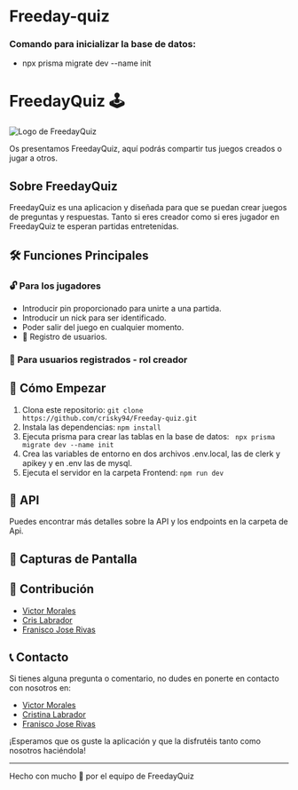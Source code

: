 # Freeday-quiz

### Comando para inicializar la base de datos:

- npx prisma migrate dev --name init


# FreedayQuiz 🕹️

![Logo de FreedayQuiz](/Freeday-quiz/public/logo.png)

Os presentamos FreedayQuiz, aquí podrás compartir tus juegos creados o jugar a otros.

## Sobre FreedayQuiz

FreedayQuiz es una aplicacion y diseñada para que se puedan crear juegos de preguntas y respuestas. Tanto si eres creador como si eres jugador en FreedayQuiz te esperan partidas entretenidas.

## 🛠️ Funciones Principales

### 🔓 Para los jugadores

- Introducir pin proporcionado para unirte a una partida.
- Introducir un nick para ser identificado.
- Poder salir del juego en cualquier momento.
- 📝 Registro de usuarios.

### 🔐 Para usuarios registrados - rol creador


## 🚀 Cómo Empezar

1. Clona este repositorio: `git clone https://github.com/crisky94/Freeday-quiz.git`
2. Instala las dependencias: `npm install`
3. Ejecuta prisma para crear las tablas en la base de datos: ` npx prisma migrate dev --name init`
4. Crea las variables de entorno en dos archivos .env.local, las de clerk y apikey y en .env las de mysql.
5. Ejecuta el servidor en la carpeta Frontend: `npm run dev`

## 🔗 API 

Puedes encontrar más detalles sobre la API y los endpoints en la carpeta de Api.

## 📸 Capturas de Pantalla


## 📝 Contribución

- [Victor Morales](https://github.com/)
- [Cris Labrador](https://github.com/crisky94/)
- [Franisco Jose Rivas](https://github.com/)


## 📞 Contacto

Si tienes alguna pregunta o comentario, no dudes en ponerte en contacto con nosotros en:

- [Victor Morales](https://www.linkedin.com/in/)
- [Cristina Labrador](https://www.linkedin.com/in/cristina-labrador-ordoñez/)
- [Franisco Jose Rivas](https://www.linkedin.com/in/)

¡Esperamos que os guste la aplicación y que la disfrutéis tanto como nosotros haciéndola!

---

Hecho con mucho 🤍 por el equipo de FreedayQuiz
